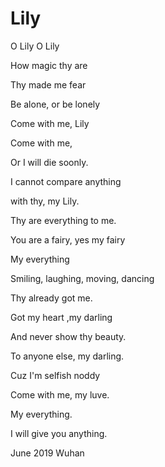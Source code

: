 # Lily

O Lily O Lily

How magic thy are

Thy made me fear

Be alone, or be lonely

Come with me, Lily 

Come with me,

Or I will die soonly.

I cannot compare anything

with thy, my Lily.

Thy are everything to me.

You are a fairy, yes my fairy

My everything

Smiling, laughing, moving, dancing

Thy already got me.

Got my heart ,my darling

And never show thy beauty.

 To anyone else, my darling.

Cuz I'm selfish noddy

Come with me, my luve.

My everything.

I will give you anything.


June 2019 Wuhan
